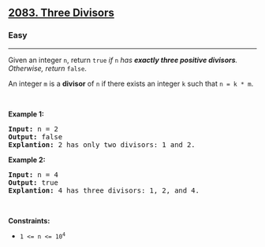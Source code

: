 <h2><a href="https://leetcode.com/problems/three-divisors/">2083. Three Divisors</a></h2><h3>Easy</h3><hr><p>Given an integer <code>n</code>, return <code>true</code><em> if </em><code>n</code><em> has <strong>exactly three positive divisors</strong>. Otherwise, return </em><code>false</code>.</p>

<p>An integer <code>m</code> is a <strong>divisor</strong> of <code>n</code> if there exists an integer <code>k</code> such that <code>n = k * m</code>.</p>

<p>&nbsp;</p>
<p><strong class="example">Example 1:</strong></p>

<pre>
<strong>Input:</strong> n = 2
<strong>Output:</strong> false
<strong>Explantion:</strong> 2 has only two divisors: 1 and 2.
</pre>

<p><strong class="example">Example 2:</strong></p>

<pre>
<strong>Input:</strong> n = 4
<strong>Output:</strong> true
<strong>Explantion:</strong> 4 has three divisors: 1, 2, and 4.
</pre>

<p>&nbsp;</p>
<p><strong>Constraints:</strong></p>

<ul>
	<li><code>1 &lt;= n &lt;= 10<sup>4</sup></code></li>
</ul>

